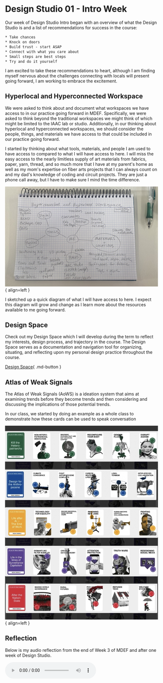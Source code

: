 # Design Studio 01 - Intro Week 

Our week of Design Studio Intro began with an overview of what the Design Studio is and a list of recommendations for success in the course: 

    * Take chances
    * Knock on doors 
    * Build trust - start ASAP 
    * Connect with what you care about 
    * Small steps are best steps
    * Try and do it yourself 

I am excited to take these recommendations to heart, although I am finding myself nervous about the challenges connecting with locals will present going forward, I am working to embrace the excitement. 

## Hyperlocal and Hyperconnected Workspace 

We were asked to think about and document what workspaces we have access to in our practice going forward in MDEF. Specifically, we were asked to think beyond the traditional workspaces we might think of which might be limited to the IAAC lab or studio. Additionally, in our thinking about hyperlocal and hyperconnected workspaces, we should consider the people, things, and materials we have access to that could be included in our practice going forward. 

I started by thinking about what tools, materials, and people I am used to have access to compared to what I will have access to here. I will miss the easy access to the nearly limitless supply of art materials from fabrics, paper, yarn, thread, and so much more that I have at my parent's home as well as my mom's expertise on fiber arts projects that I can always count on and my dad's knowledge of coding and circuit projects. They are just a phone call away, but I have to make sure I mind the time difference. 


![Workspace](../../images/term1/designstudio/Hyperconnected01.jpg){ align=left }

I sketched up a quick diagram of what I will have access to here. I expect this diagram will grow and change as I learn more about the resources available to me going forward.

## Design Space 

Check out my Design Space which I will develop during the term to reflect my interests, design process, and trajectory in the course. The Design Space serves as a documentation and navigation tool for organizing, situating, and reflecting upon my personal design practice throughout the course. 

[Design Space](../designStudio/designSpace.md){ .md-button }


## Atlas of Weak Signals

The Atlas of Weak Signals (AoWS) is a ideation system that aims at examining trends before they become trends and then considering and discussing the implications of those potential trends. 

In our class, we started by doing an example as a whole class to demonstrate how these cards can be used to speak conversation 

![AoWS Cards](../../images/term1/designstudio/AoWS_Cards.jpg){ align=left }


## Reflection 

Below is my audio reflection from the end of Week 3 of MDEF and after one week of Design Studio.

  <audio controls src="../../../audio/DesignStudioReflection1.mp3"></audio>